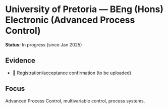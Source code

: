 # University of Pretoria — BEng (Hons) Electronic (Advanced Process Control)
**Status:** In progress (since Jan 2025)

## Evidence
- 📄 Registration/acceptance confirmation (to be uploaded)

## Focus
Advanced Process Control, multivariable control, process systems.
